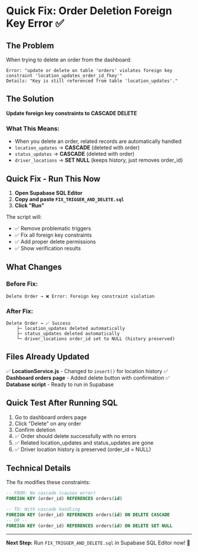 # Quick Fix: Order Deletion Foreign Key Error ✅

## The Problem

When trying to delete an order from the dashboard:
```
Error: "update or delete on table 'orders' violates foreign key constraint 'location_updates_order_id_fkey'"
Details: "Key is still referenced from table 'location_updates'."
```

## The Solution

**Update foreign key constraints to CASCADE DELETE**

### What This Means:
- When you delete an order, related records are automatically handled
- `location_updates` → **CASCADE** (deleted with order)
- `status_updates` → **CASCADE** (deleted with order)
- `driver_locations` → **SET NULL** (keeps history, just removes order_id)

## Quick Fix - Run This Now

1. **Open Supabase SQL Editor**
2. **Copy and paste `FIX_TRIGGER_AND_DELETE.sql`**
3. **Click "Run"**

The script will:
- ✅ Remove problematic triggers
- ✅ Fix all foreign key constraints
- ✅ Add proper delete permissions
- ✅ Show verification results

## What Changes

### Before Fix:
```
Delete Order → ❌ Error: Foreign key constraint violation
```

### After Fix:
```
Delete Order → ✅ Success
    ├─ location_updates deleted automatically
    ├─ status_updates deleted automatically
    └─ driver_locations order_id set to NULL (history preserved)
```

## Files Already Updated

✅ **LocationService.js** - Changed to `insert()` for location history
✅ **Dashboard orders page** - Added delete button with confirmation
✅ **Database script** - Ready to run in Supabase

## Quick Test After Running SQL

1. Go to dashboard orders page
2. Click "Delete" on any order
3. Confirm deletion
4. ✅ Order should delete successfully with no errors
5. ✅ Related location_updates and status_updates are gone
6. ✅ Driver location history is preserved (order_id = NULL)

## Technical Details

The fix modifies these constraints:

```sql
-- FROM: No cascade (causes error)
FOREIGN KEY (order_id) REFERENCES orders(id)

-- TO: With cascade handling
FOREIGN KEY (order_id) REFERENCES orders(id) ON DELETE CASCADE
-- OR --
FOREIGN KEY (order_id) REFERENCES orders(id) ON DELETE SET NULL
```

---

**Next Step:** Run `FIX_TRIGGER_AND_DELETE.sql` in Supabase SQL Editor now! 🚀
